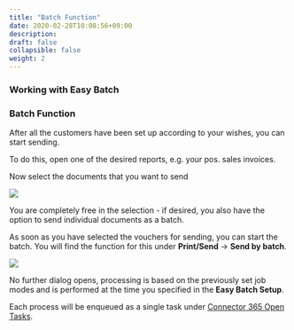 ```yaml
---
title: "Batch Function"
date: 2020-02-28T10:08:56+09:00
description: 
draft: false
collapsible: false
weight: 2
---
```

### Working with Easy Batch

### Batch Function

After all the customers have been set up according to your wishes, you can start sending.

To do this, open one of the desired reports, e.g. your pos. sales invoices.

Now select the documents that you want to send

![](images/apps/easybatchdocumentselecten.PNG)

You are completely free in the selection - if desired, you also have the option to send individual documents as a batch.

As soon as you have selected the vouchers for sending, you can start the batch. You will find the function for this under **Print/Send** -> **Send by batch**.

![](images/apps/easybatchfunctionen.PNG)

No further dialog opens, processing is based on the previously set job modes and is performed at the time you specified in the **Easy Batch Setup**.

Each process will be enqueued as a single task under [Connector 365 Open Tasks](/en-us/apps/easybatch/working-with-easy-batch/open-tasks/). 